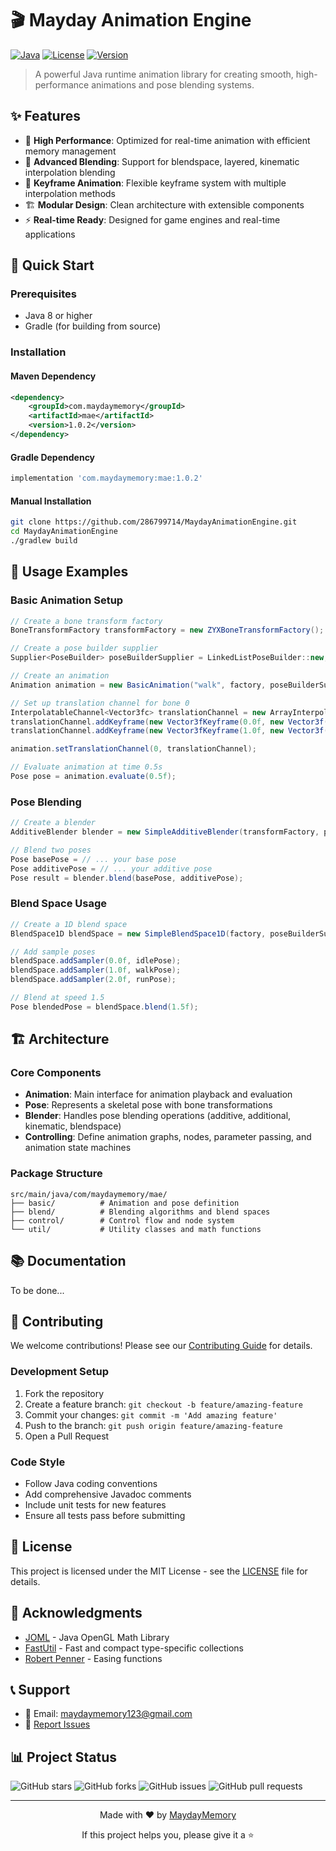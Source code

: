 # 🎬 Mayday Animation Engine

[![Java](https://img.shields.io/badge/Java-8+-orange.svg)](https://www.oracle.com/java/)
[![License](https://img.shields.io/badge/License-MIT-green.svg)](https://opensource.org/licenses/MIT)
[![Version](https://img.shields.io/badge/Version-1.0.2-blue.svg)](https://github.com/286799714/MaydayAnimationEngine/releases)

> A powerful Java runtime animation library for creating smooth, high-performance animations and pose blending systems.

## ✨ Features

- 🎯 **High Performance**: Optimized for real-time animation with efficient memory management
- 🔄 **Advanced Blending**: Support for blendspace, layered, kinematic interpolation blending
- 🎪 **Keyframe Animation**: Flexible keyframe system with multiple interpolation methods
- 🏗️ **Modular Design**: Clean architecture with extensible components
- ⚡ **Real-time Ready**: Designed for game engines and real-time applications

## 🚀 Quick Start

### Prerequisites

- Java 8 or higher
- Gradle (for building from source)

### Installation

#### Maven Dependency

```xml
<dependency>
    <groupId>com.maydaymemory</groupId>
    <artifactId>mae</artifactId>
    <version>1.0.2</version>
</dependency>
```

#### Gradle Dependency

```gradle
implementation 'com.maydaymemory:mae:1.0.2'
```

#### Manual Installation

```bash
git clone https://github.com/286799714/MaydayAnimationEngine.git
cd MaydayAnimationEngine
./gradlew build
```

## 📖 Usage Examples

### Basic Animation Setup

```java
// Create a bone transform factory
BoneTransformFactory transformFactory = new ZYXBoneTransformFactory();

// Create a pose builder supplier
Supplier<PoseBuilder> poseBuilderSupplier = LinkedListPoseBuilder::new;

// Create an animation
Animation animation = new BasicAnimation("walk", factory, poseBuilderSupplier);

// Set up translation channel for bone 0
InterpolatableChannel<Vector3fc> translationChannel = new ArrayInterpolatableChannel<>();
translationChannel.addKeyframe(new Vector3fKeyframe(0.0f, new Vector3f(0, 0, 0)));
translationChannel.addKeyframe(new Vector3fKeyframe(1.0f, new Vector3f(1, 0, 0)));

animation.setTranslationChannel(0, translationChannel);

// Evaluate animation at time 0.5s
Pose pose = animation.evaluate(0.5f);
```

### Pose Blending

```java
// Create a blender
AdditiveBlender blender = new SimpleAdditiveBlender(transformFactory, poseBuilderSupplier);

// Blend two poses
Pose basePose = // ... your base pose
Pose additivePose = // ... your additive pose
Pose result = blender.blend(basePose, additivePose);
```

### Blend Space Usage

```java
// Create a 1D blend space
BlendSpace1D blendSpace = new SimpleBlendSpace1D(factory, poseBuilderSupplier);

// Add sample poses
blendSpace.addSampler(0.0f, idlePose);
blendSpace.addSampler(1.0f, walkPose);
blendSpace.addSampler(2.0f, runPose);

// Blend at speed 1.5
Pose blendedPose = blendSpace.blend(1.5f);
```

## 🏗️ Architecture

### Core Components

- **Animation**: Main interface for animation playback and evaluation
- **Pose**: Represents a skeletal pose with bone transformations
- **Blender**: Handles pose blending operations (additive, additional, kinematic, blendspace)
- **Controlling**: Define animation graphs, nodes, parameter passing, and animation state machines

### Package Structure

```
src/main/java/com/maydaymemory/mae/
├── basic/          # Animation and pose definition
├── blend/          # Blending algorithms and blend spaces
├── control/        # Control flow and node system
└── util/           # Utility classes and math functions
```

## 📚 Documentation

To be done...

## 🤝 Contributing

We welcome contributions! Please see our [Contributing Guide](CONTRIBUTING.md) for details.

### Development Setup

1. Fork the repository
2. Create a feature branch: `git checkout -b feature/amazing-feature`
3. Commit your changes: `git commit -m 'Add amazing feature'`
4. Push to the branch: `git push origin feature/amazing-feature`
5. Open a Pull Request

### Code Style

- Follow Java coding conventions
- Add comprehensive Javadoc comments
- Include unit tests for new features
- Ensure all tests pass before submitting

## 📄 License

This project is licensed under the MIT License - see the [LICENSE](LICENSE) file for details.

## 🙏 Acknowledgments

- [JOML](https://github.com/JOML-CI/JOML) - Java OpenGL Math Library
- [FastUtil](https://github.com/vigna/fastutil) - Fast and compact type-specific collections
- [Robert Penner](http://www.robertpenner.com/easing/) - Easing functions

## 📞 Support

- 📧 Email: maydaymemory123@gmail.com
- 🐛 [Report Issues](https://github.com/286799714/MaydayAnimationEngine/issues)

## 📊 Project Status

![GitHub stars](https://img.shields.io/github/stars/286799714/MaydayAnimationEngine?style=social)
![GitHub forks](https://img.shields.io/github/forks/286799714/MaydayAnimationEngine?style=social)
![GitHub issues](https://img.shields.io/github/issues/286799714/MaydayAnimationEngine)
![GitHub pull requests](https://img.shields.io/github/issues-pr/286799714/MaydayAnimationEngine)

---

<div align="center">
  <p>Made with ❤️ by <a href="https://github.com/286799714">MaydayMemory</a></p>
  <p>If this project helps you, please give it a ⭐️</p>
</div> 
